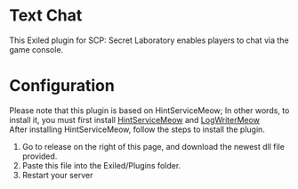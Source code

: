 # Text Chat
This Exiled plugin for SCP: Secret Laboratory enables players to chat via the game console.
#  Configuration
Please note that this plugin is based on HintServiceMeow; In other words, to install it, you must first install [HintServiceMeow](https://github.com/MeowServer/HintServiceMeow) and [LogWriterMeow](https://github.com/MeowServer/LogWritterMeow)  
After installing HintServiceMeow, follow the steps to install the plugin.
1.	Go to release on the right of this page, and download the newest dll file provided.
2.	Paste this file into the Exiled/Plugins folder.
3.	Restart your server
